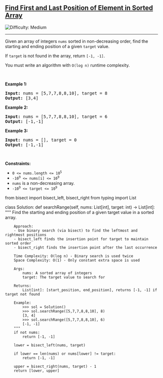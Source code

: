 <h2><a href="https://leetcode.com/problems/find-first-and-last-position-of-element-in-sorted-array">Find First and Last Position of Element in Sorted Array</a></h2> <img src='https://img.shields.io/badge/Difficulty-Medium-orange' alt='Difficulty: Medium' /><hr><p>Given an array of integers <code>nums</code> sorted in non-decreasing order, find the starting and ending position of a given <code>target</code> value.</p>

<p>If <code>target</code> is not found in the array, return <code>[-1, -1]</code>.</p>

<p>You must&nbsp;write an algorithm with&nbsp;<code>O(log n)</code> runtime complexity.</p>

<p>&nbsp;</p>
<p><strong class="example">Example 1:</strong></p>
<pre><strong>Input:</strong> nums = [5,7,7,8,8,10], target = 8
<strong>Output:</strong> [3,4]
</pre><p><strong class="example">Example 2:</strong></p>
<pre><strong>Input:</strong> nums = [5,7,7,8,8,10], target = 6
<strong>Output:</strong> [-1,-1]
</pre><p><strong class="example">Example 3:</strong></p>
<pre><strong>Input:</strong> nums = [], target = 0
<strong>Output:</strong> [-1,-1]
</pre>
<p>&nbsp;</p>
<p><strong>Constraints:</strong></p>

<ul>
	<li><code>0 &lt;= nums.length &lt;= 10<sup>5</sup></code></li>
	<li><code>-10<sup>9</sup>&nbsp;&lt;= nums[i]&nbsp;&lt;= 10<sup>9</sup></code></li>
	<li><code>nums</code> is a non-decreasing array.</li>
	<li><code>-10<sup>9</sup>&nbsp;&lt;= target&nbsp;&lt;= 10<sup>9</sup></code></li>
</ul>

from bisect import bisect_left, bisect_right
from typing import List

class Solution:
    def searchRange(self, nums: List[int], target: int) -> List[int]:
        """
        Find the starting and ending position of a given target value in a sorted array.
        
        Approach:
        - Use binary search (via bisect) to find the leftmost and rightmost positions
        - bisect_left finds the insertion point for target to maintain sorted order
        - bisect_right finds the insertion point after the last occurrence
        
        Time Complexity: O(log n) - Binary search is used twice
        Space Complexity: O(1) - Only constant extra space is used
        
        Args:
            nums: A sorted array of integers
            target: The target value to search for
            
        Returns:
            List[int]: [start_position, end_position], returns [-1, -1] if target not found
        
        Example:
            >>> sol = Solution()
            >>> sol.searchRange([5,7,7,8,8,10], 8)
            [3, 4]
            >>> sol.searchRange([5,7,7,8,8,10], 6)
            [-1, -1]
        """
        if not nums: 
            return [-1, -1]
            
        lower = bisect_left(nums, target)
        
        if lower == len(nums) or nums[lower] != target:
            return [-1, -1]
            
        upper = bisect_right(nums, target) - 1
        return [lower, upper]
